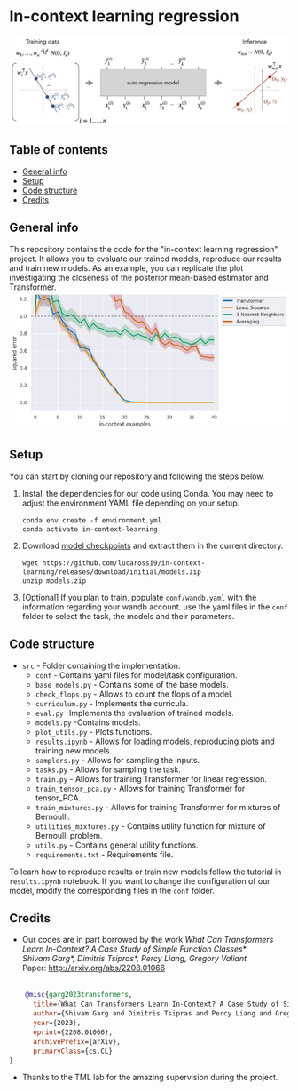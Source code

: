 # In-context learning regression
![](setting.jpg)

## Table of contents
* [General info](#general-info)
* [Setup](#setup)
* [Code structure](#code-structure)
* [Credits](#credits)

## General info
This repository contains the code for the "in-context learning regression" project. It allows you to evaluate our trained models, reproduce our results and train new models. As an example, you can replicate the plot investigating the closeness of the posterior mean-based estimator and Transformer.
![](OLS-random-mean.png)
	
## Setup

You can start by cloning our repository and following the steps below.

1. Install the dependencies for our code using Conda. You may need to adjust the environment YAML file depending on your setup.

    ```
    conda env create -f environment.yml
    conda activate in-context-learning
    ```

2. Download [model checkpoints](https://github.com/dtsip/in-context-learning/releases/download/initial/models.zip) and extract them in the current directory.

    ```
    wget https://github.com/lucarossi9/in-context-learning/releases/download/initial/models.zip
    unzip models.zip
    ```

3. [Optional] If you plan to train, populate `conf/wandb.yaml` with the information regarding your wandb account. use the yaml files in the `conf` folder to select the task, the models and their parameters.

## Code structure
* `src` - Folder containing the implementation.
  * `conf` - Contains yaml files for model/task configuration.
  * `base_models.py` - Contains some of the base models.
  * `check_flops.py` - Allows to count the flops of a model.
  * `curriculum.py` - Implements the curricula.
  * `eval.py` -Implements the evaluation of trained models.
  * `models.py` -Contains models.
  * `plot_utils.py` - Plots functions.
  * `results.ipynb` - Allows for loading models, reproducing plots and training new models.
  * `samplers.py` - Allows for sampling the inputs.
  * `tasks.py` - Allows for sampling the task.
  * `train.py` - Allows for training Transformer for linear regression.
  * `train_tensor_pca.py` - Allows for training Transformer for tensor_PCA.
  * `train_mixtures.py` - Allows for training Transformer for mixtures of Bernoulli.
  * `utilities_mixtures.py` - Contains utility function for mixture of Bernoulli problem.
  * `utils.py` - Contains general utility functions.
  * `requirements.txt` - Requirements file.

To learn how to reproduce results or train new models follow the tutorial in `results.ipynb` notebook. If you want to change the configuration of our model, modify the corresponding files in the `conf` folder.

## Credits

* Our codes are in part borrowed by the work
*What Can Transformers Learn In-Context? A Case Study of Simple Function Classes** <br>
*Shivam Garg\*, Dimitris Tsipras\*, Percy Liang, Gregory Valiant* <br>
Paper: http://arxiv.org/abs/2208.01066 <br><br>
```bibtex
    @misc{garg2023transformers,
      title={What Can Transformers Learn In-Context? A Case Study of Simple Function Classes}, 
      author={Shivam Garg and Dimitris Tsipras and Percy Liang and Gregory Valiant},
      year={2023},
      eprint={2208.01066},
      archivePrefix={arXiv},
      primaryClass={cs.CL}
}
```

* Thanks to the TML lab for the amazing supervision during the project.

